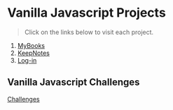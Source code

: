 # Vanilla Javascript Projects

> Click on the links below to visit each project.

1. [MyBooks](https://owenrub.github.io/Vanilla-JS-projects/MyBooks/)
2. [KeepNotes](https://owenrub.github.io/Vanilla-JS-projects/KeepNotes/)
3. [Log-in](https://owenrub.github.io/Vanilla-JS-projects/Log-in/)

## Vanilla Javascript Challenges

[Challenges](https://github.com/OwenRub/Vanilla-JS-projects/tree/main/Challenges)

